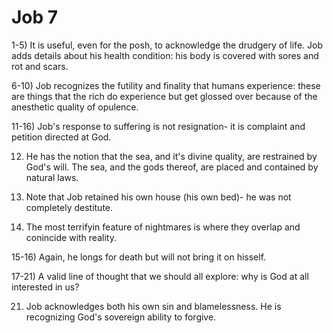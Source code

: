 # Job 7

1-5) It is useful, even for the posh, to acknowledge the drudgery of life.
     Job adds details about his health condition: his body is covered with sores and rot and scars.

6-10) Job recognizes the futility and finality that humans experience: these are things that the rich do experience but get glossed over because of the anesthetic quality of opulence.


11-16) Job's response to suffering is not resignation- it is complaint and petition directed at God.

12) He has the notion that the sea, and it's divine quality, are restrained by God's will.
    The sea, and the gods thereof, are placed and contained by natural laws.

13) Note that Job retained his own house (his own bed)- he was not completely destitute.

14) The most terrifyin feature of nightmares is where they overlap and conincide with reality.

15-16) Again, he longs for death but will not bring it on hisself.


17-21) A valid line of thought that we should all explore: why is God at all interested in us?

21) Job acknowledges both his own sin and blamelessness.
    He is recognizing God's sovereign ability to forgive.
